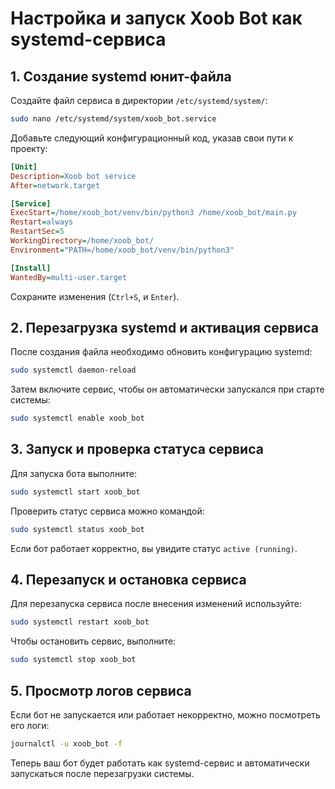# Настройка и запуск Xoob Bot как systemd-сервиса

## 1. Создание systemd юнит-файла
Создайте файл сервиса в директории `/etc/systemd/system/`:
```sh
sudo nano /etc/systemd/system/xoob_bot.service
```

Добавьте следующий конфигурационный код, указав свои пути к проекту:
```ini
[Unit]
Description=Xoob bot service
After=network.target

[Service]
ExecStart=/home/xoob_bot/venv/bin/python3 /home/xoob_bot/main.py
Restart=always
RestartSec=5
WorkingDirectory=/home/xoob_bot/
Environment="PATH=/home/xoob_bot/venv/bin/python3"

[Install]
WantedBy=multi-user.target
```

Сохраните изменения (`Ctrl+S`, и `Enter`).

## 2. Перезагрузка systemd и активация сервиса
После создания файла необходимо обновить конфигурацию systemd:
```sh
sudo systemctl daemon-reload
```

Затем включите сервис, чтобы он автоматически запускался при старте системы:
```sh
sudo systemctl enable xoob_bot
```

## 3. Запуск и проверка статуса сервиса
Для запуска бота выполните:
```sh
sudo systemctl start xoob_bot
```

Проверить статус сервиса можно командой:
```sh
sudo systemctl status xoob_bot
```

Если бот работает корректно, вы увидите статус `active (running)`.

## 4. Перезапуск и остановка сервиса
Для перезапуска сервиса после внесения изменений используйте:
```sh
sudo systemctl restart xoob_bot
```

Чтобы остановить сервис, выполните:
```sh
sudo systemctl stop xoob_bot
```

## 5. Просмотр логов сервиса
Если бот не запускается или работает некорректно, можно посмотреть его логи:
```sh
journalctl -u xoob_bot -f
```

Теперь ваш бот будет работать как systemd-сервис и автоматически запускаться после перезагрузки системы.

